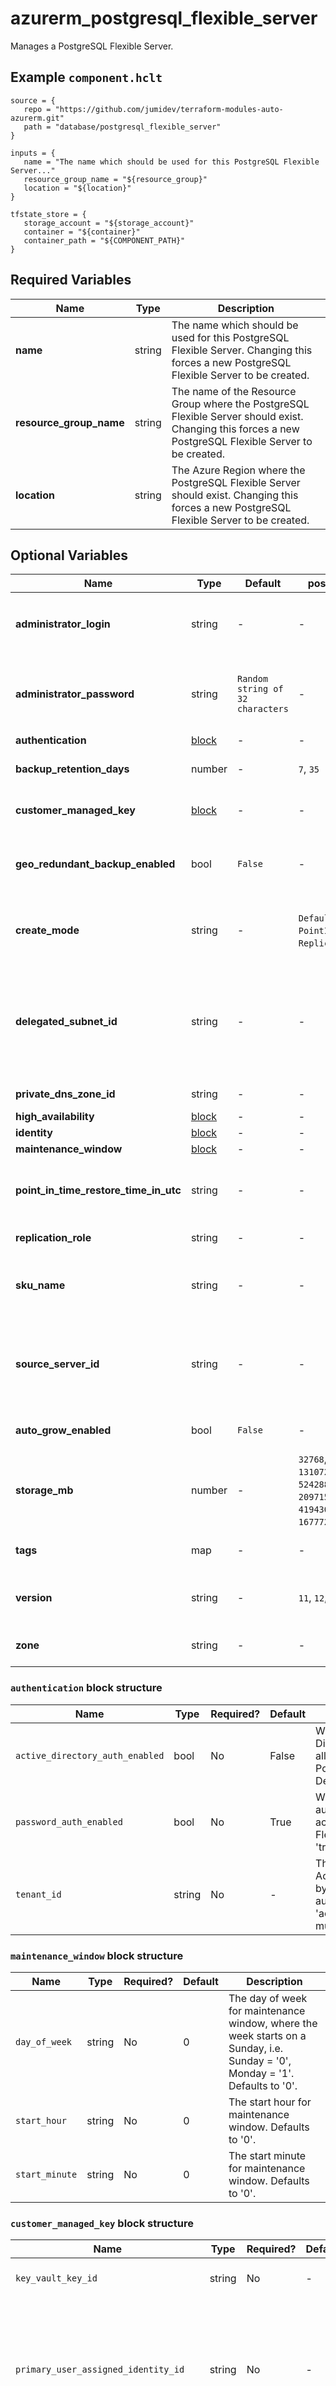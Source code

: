 # azurerm_postgresql_flexible_server

Manages a PostgreSQL Flexible Server.

## Example `component.hclt`

```hcl
source = {
   repo = "https://github.com/jumidev/terraform-modules-auto-azurerm.git"   
   path = "database/postgresql_flexible_server"   
}

inputs = {
   name = "The name which should be used for this PostgreSQL Flexible Server..."   
   resource_group_name = "${resource_group}"   
   location = "${location}"   
}

tfstate_store = {
   storage_account = "${storage_account}"   
   container = "${container}"   
   container_path = "${COMPONENT_PATH}"   
}

```

## Required Variables

| Name | Type |  Description |
| ---- | --------- |  ----------- |
| **name** | string |  The name which should be used for this PostgreSQL Flexible Server. Changing this forces a new PostgreSQL Flexible Server to be created. | 
| **resource_group_name** | string |  The name of the Resource Group where the PostgreSQL Flexible Server should exist. Changing this forces a new PostgreSQL Flexible Server to be created. | 
| **location** | string |  The Azure Region where the PostgreSQL Flexible Server should exist. Changing this forces a new PostgreSQL Flexible Server to be created. | 

## Optional Variables

| Name | Type |  Default  |  possible values |  Description |
| ---- | --------- |  ----------- | ----------- | ----------- |
| **administrator_login** | string |  -  |  -  |  The Administrator login for the PostgreSQL Flexible Server. Required when `create_mode` is `Default` and `authentication.password_auth_enabled` is `true`. | 
| **administrator_password** | string |  `Random string of 32 characters`  |  -  |  The Password associated with the `administrator_login` for the PostgreSQL Flexible Server. Required when `create_mode` is `Default` and `authentication.password_auth_enabled` is `true`. | 
| **authentication** | [block](#authentication-block-structure) |  -  |  -  |  An `authentication` block. | 
| **backup_retention_days** | number |  -  |  `7`, `35`  |  The backup retention days for the PostgreSQL Flexible Server. Possible values are between `7` and `35` days. | 
| **customer_managed_key** | [block](#customer_managed_key-block-structure) |  -  |  -  |  A `customer_managed_key` block. Changing this forces a new resource to be created. | 
| **geo_redundant_backup_enabled** | bool |  `False`  |  -  |  Is Geo-Redundant backup enabled on the PostgreSQL Flexible Server. Defaults to `false`. Changing this forces a new PostgreSQL Flexible Server to be created. | 
| **create_mode** | string |  -  |  `Default`, `PointInTimeRestore`, `Replica`, `Update`  |  The creation mode which can be used to restore or replicate existing servers. Possible values are `Default`, `PointInTimeRestore`, `Replica` and `Update`. | 
| **delegated_subnet_id** | string |  -  |  -  |  The ID of the virtual network subnet to create the PostgreSQL Flexible Server. The provided subnet should not have any other resource deployed in it and this subnet will be delegated to the PostgreSQL Flexible Server, if not already delegated. Changing this forces a new PostgreSQL Flexible Server to be created. | 
| **private_dns_zone_id** | string |  -  |  -  |  The ID of the private DNS zone to create the PostgreSQL Flexible Server. | 
| **high_availability** | [block](#high_availability-block-structure) |  -  |  -  |  A `high_availability` block. | 
| **identity** | [block](#identity-block-structure) |  -  |  -  |  An `identity` block. | 
| **maintenance_window** | [block](#maintenance_window-block-structure) |  -  |  -  |  A `maintenance_window` block. | 
| **point_in_time_restore_time_in_utc** | string |  -  |  -  |  The point in time to restore from `source_server_id` when `create_mode` is `PointInTimeRestore`. Changing this forces a new PostgreSQL Flexible Server to be created. | 
| **replication_role** | string |  -  |  -  |  The replication role for the PostgreSQL Flexible Server. Possible value is `None`. | 
| **sku_name** | string |  -  |  -  |  The SKU Name for the PostgreSQL Flexible Server. The name of the SKU, follows the `tier` + `name` pattern (e.g. `B_Standard_B1ms`, `GP_Standard_D2s_v3`, `MO_Standard_E4s_v3`). | 
| **source_server_id** | string |  -  |  -  |  The resource ID of the source PostgreSQL Flexible Server to be restored. Required when `create_mode` is `PointInTimeRestore` or `Replica`. Changing this forces a new PostgreSQL Flexible Server to be created. | 
| **auto_grow_enabled** | bool |  `False`  |  -  |  Is the storage auto grow for PostgreSQL Flexible Server enabled? Defaults to `false`. | 
| **storage_mb** | number |  -  |  `32768`, `65536`, `131072`, `262144`, `524288`, `1048576`, `2097152`, `4193280`, `4194304`, `8388608`, `16777216`, `33553408`  |  The max storage allowed for the PostgreSQL Flexible Server. Possible values are `32768`, `65536`, `131072`, `262144`, `524288`, `1048576`, `2097152`, `4193280`, `4194304`, `8388608`, `16777216` and `33553408`. | 
| **tags** | map |  -  |  -  |  A mapping of tags which should be assigned to the PostgreSQL Flexible Server. | 
| **version** | string |  -  |  `11`, `12`, `13`, `14`, `15`, `16`  |  The version of PostgreSQL Flexible Server to use. Possible values are `11`,`12`, `13`, `14`, `15` and `16`. Required when `create_mode` is `Default`. | 
| **zone** | string |  -  |  -  |  Specifies the Availability Zone in which the PostgreSQL Flexible Server should be located. | 

### `authentication` block structure

| Name | Type | Required? | Default | Description |
| ---- | ---- | --------- | ------- | ----------- |
| `active_directory_auth_enabled` | bool | No | False | Whether or not Active Directory authentication is allowed to access the PostgreSQL Flexible Server. Defaults to 'false'. |
| `password_auth_enabled` | bool | No | True | Whether or not password authentication is allowed to access the PostgreSQL Flexible Server. Defaults to 'true'. |
| `tenant_id` | string | No | - | The Tenant ID of the Azure Active Directory which is used by the Active Directory authentication. 'active_directory_auth_enabled' must be set to 'true'. |

### `maintenance_window` block structure

| Name | Type | Required? | Default | Description |
| ---- | ---- | --------- | ------- | ----------- |
| `day_of_week` | string | No | 0 | The day of week for maintenance window, where the week starts on a Sunday, i.e. Sunday = '0', Monday = '1'. Defaults to '0'. |
| `start_hour` | string | No | 0 | The start hour for maintenance window. Defaults to '0'. |
| `start_minute` | string | No | 0 | The start minute for maintenance window. Defaults to '0'. |

### `customer_managed_key` block structure

| Name | Type | Required? | Default | Description |
| ---- | ---- | --------- | ------- | ----------- |
| `key_vault_key_id` | string | No | - | The ID of the Key Vault Key. |
| `primary_user_assigned_identity_id` | string | No | - | Specifies the primary user managed identity id for a Customer Managed Key. Should be added with 'identity_ids'. |
| `geo_backup_key_vault_key_id` | string | No | - | The ID of the geo backup Key Vault Key. It can't cross region and need Customer Managed Key in same region as geo backup. |
| `geo_backup_user_assigned_identity_id` | string | No | - | The geo backup user managed identity id for a Customer Managed Key. Should be added with 'identity_ids'. It can't cross region and need identity in same region as geo backup. |

### `identity` block structure

| Name | Type | Required? | Default | Description |
| ---- | ---- | --------- | ------- | ----------- |
| `type` | string | Yes | - | Specifies the type of Managed Service Identity that should be configured on this PostgreSQL Flexible Server. The only possible value is 'UserAssigned'. |
| `identity_ids` | [block](#customer_managed_key-block-structure) | Yes | - | A list of User Assigned Managed Identity IDs to be assigned to this PostgreSQL Flexible Server. Required if used together with 'customer_managed_key' block. |

### `high_availability` block structure

| Name | Type | Required? | Default | Description |
| ---- | ---- | --------- | ------- | ----------- |
| `mode` | string | Yes | - | The high availability mode for the PostgreSQL Flexible Server. Possible value are 'SameZone' or 'ZoneRedundant'. |
| `standby_availability_zone` | string | No | - | Specifies the Availability Zone in which the standby Flexible Server should be located. |



## Outputs

| Name | Type | Sensitive? | Description |
| ---- | ---- | --------- | --------- |
| **id** | string | No  | The ID of the PostgreSQL Flexible Server. | 
| **fqdn** | string | No  | The FQDN of the PostgreSQL Flexible Server. | 
| **public_network_access_enabled** | bool | No  | Is public network access enabled? | 

Additionally, all variables are provided as outputs.
